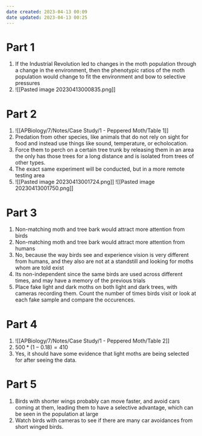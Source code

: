```yaml
---
date created: 2023-04-13 00:09
date updated: 2023-04-13 00:25
---
```


# Part 1

1. If the Industrial Revolution led to changes in the moth population through a change in the environment, then the phenotypic ratios of the moth population would change to fit the environment and bow to selective pressures
2. ![[Pasted image 20230413000835.png]]

# Part 2

1. ![[APBiology/7/Notes/Case Study/1 - Peppered Moth/Table 1]]
2. Predation from other species, like animals that do not rely on sight for food and instead use things like sound, temperature, or echolocation.
3. Force them to perch on a certain tree trunk by releasing them in an area the only has those trees for a long distance and is isolated from trees of other types.
4. The exact same experiment will be conducted, but in a more remote testing area
5. ![[Pasted image 20230413001724.png]] ![[Pasted image 20230413001750.png]]

# Part 3

1. Non-matching moth and tree bark would attract more attention from birds
2. Non-matching moth and tree bark would attract more attention from humans
3. No, because the way birds see and experience vision is very different from humans, and they also are not at a standstill and looking for moths whom are told exist
4. Its non-independent since the same birds are used across different times, and may have a memory of the previous trials
5. Place fake light and dark moths on both light and dark trees, with cameras recording them. Count the number of times birds visit or look at each fake sample and compare the occurences.

# Part 4

1. ![[APBiology/7/Notes/Case Study/1 - Peppered Moth/Table 2]]
2. $500*(1-0.18)=410$
3. Yes, it should have some evidence that light moths are being selected for after seeing the data.

# Part 5
1. Birds with shorter wings probably can move faster, and avoid cars coming at them, leading them to have a selective advantage, which can be seen in the population at large
2. Watch birds with cameras to see if there are many car avoidances from short winged birds.
